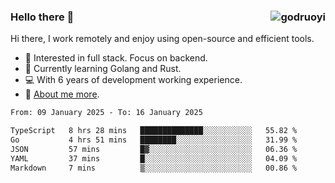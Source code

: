 ### Hello there 👋 <img align="right" src="https://github-readme-stats.vercel.app/api?username=godruoyi&show_icons=true" alt="godruoyi" />

Hi there, I work remotely and enjoy using open-source and efficient tools.

- 🔭 Interested in full stack. Focus on backend.
- 🌱 Currently learning Golang and Rust.
- 💻 With 6 years of development working experience.
- 👒 [About me more](https://godruoyi.com/posts/about-godruoyi).



<!--START_SECTION:waka-->

```txt
From: 09 January 2025 - To: 16 January 2025

TypeScript   8 hrs 28 mins   ██████████████░░░░░░░░░░░   55.82 %
Go           4 hrs 51 mins   ████████░░░░░░░░░░░░░░░░░   31.99 %
JSON         57 mins         █▓░░░░░░░░░░░░░░░░░░░░░░░   06.36 %
YAML         37 mins         █░░░░░░░░░░░░░░░░░░░░░░░░   04.09 %
Markdown     7 mins          ▒░░░░░░░░░░░░░░░░░░░░░░░░   00.86 %
```

<!--END_SECTION:waka-->
